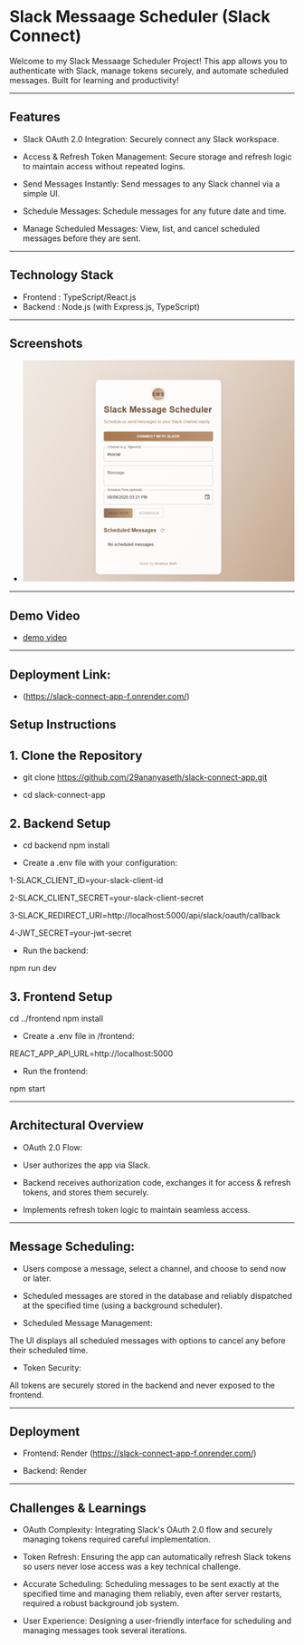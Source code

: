 # Slack Messaage Scheduler (Slack Connect)

Welcome to my Slack Messaage Scheduler Project! This app allows you to authenticate with Slack, manage tokens securely, and automate scheduled messages. Built for learning and productivity!

---

##  Features

- Slack OAuth 2.0 Integration: Securely connect any Slack workspace.

- Access & Refresh Token Management: Secure storage and refresh logic to maintain access without repeated logins.

- Send Messages Instantly: Send messages to any Slack channel via a simple UI.

- Schedule Messages: Schedule messages for any future date and time.

- Manage Scheduled Messages: View, list, and cancel scheduled messages before they are sent.



---

## Technology Stack

- Frontend : TypeScript/React.js
- Backend : Node.js (with Express.js, TypeScript)

---


##  Screenshots 

- ![Screenshot](ss1.png)
  
---
 ## Demo Video 
 - [demo video](https://1drv.ms/v/c/03da0dc246a39a47/EZHyB2AfSj1Hh3YJZvvrQdABpfZX3a729wIGTzkqJsj-8Q)

---

## Deployment Link:
- (https://slack-connect-app-f.onrender.com/)

## Setup Instructions

## 1. Clone the Repository

- git clone https://github.com/29ananyaseth/slack-connect-app.git

- cd slack-connect-app

## 2. Backend Setup

- cd backend
  npm install

- Create a .env file with your configuration:

1-SLACK_CLIENT_ID=your-slack-client-id

2-SLACK_CLIENT_SECRET=your-slack-client-secret

3-SLACK_REDIRECT_URI=http://localhost:5000/api/slack/oauth/callback

4-JWT_SECRET=your-jwt-secret

- Run the backend:

npm run dev


## 3. Frontend Setup

cd ../frontend
npm install

- Create a .env file in /frontend:

REACT_APP_API_URL=http://localhost:5000

- Run the frontend:

npm start

---


## Architectural Overview

- OAuth 2.0 Flow:

- User authorizes the app via Slack.

- Backend receives authorization code, exchanges it for access & refresh tokens, and stores them securely.

- Implements refresh token logic to maintain seamless access.

---



## Message Scheduling:

- Users compose a message, select a channel, and choose to send now or later.

- Scheduled messages are stored in the database and reliably dispatched at the specified time (using a background scheduler).

- Scheduled Message Management:

The UI displays all scheduled messages with options to cancel any before their scheduled time.

- Token Security:

All tokens are securely stored in the backend and never exposed to the frontend.


---


##  Deployment


- Frontend: Render (https://slack-connect-app-f.onrender.com/)

- Backend: Render 

---

## Challenges & Learnings

- OAuth Complexity:
Integrating Slack's OAuth 2.0 flow and securely managing tokens required careful implementation.

- Token Refresh:
Ensuring the app can automatically refresh Slack tokens so users never lose access was a key technical challenge.

- Accurate Scheduling:
Scheduling messages to be sent exactly at the specified time and managing them reliably, even after server restarts, required a robust background job system.

- User Experience:
Designing a user-friendly interface for scheduling and managing messages took several iterations.

